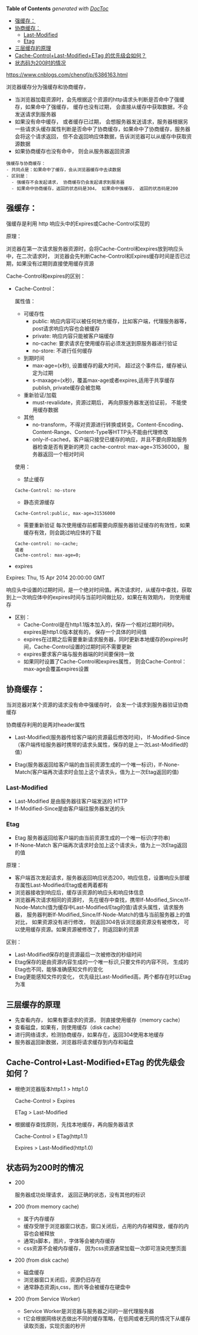 <!-- START doctoc generated TOC please keep comment here to allow auto update -->
<!-- DON'T EDIT THIS SECTION, INSTEAD RE-RUN doctoc TO UPDATE -->
**Table of Contents**  *generated with [DocToc](https://github.com/thlorenz/doctoc)*

- [强缓存：](#%E5%BC%BA%E7%BC%93%E5%AD%98)
- [协商缓存：](#%E5%8D%8F%E5%95%86%E7%BC%93%E5%AD%98)
  - [Last-Modified](#last-modified)
  - [Etag](#etag)
- [三层缓存的原理](#%E4%B8%89%E5%B1%82%E7%BC%93%E5%AD%98%E7%9A%84%E5%8E%9F%E7%90%86)
- [Cache-Control+Last-Modified+ETag 的优先级会如何？](#cache-controllast-modifiedetag-%E7%9A%84%E4%BC%98%E5%85%88%E7%BA%A7%E4%BC%9A%E5%A6%82%E4%BD%95)
- [状态码为200时的情况](#%E7%8A%B6%E6%80%81%E7%A0%81%E4%B8%BA200%E6%97%B6%E7%9A%84%E6%83%85%E5%86%B5)

<!-- END doctoc generated TOC please keep comment here to allow auto update -->

https://www.cnblogs.com/chenqf/p/6386163.html

浏览器缓存分为强缓存和协商缓存，
- 当浏览器加载资源时，会先根据这个资源的http请求头判断是否命中了强缓存，如果命中了强缓存， 缓存也没有过期， 会直接从缓存中获取数据，不会发送请求到服务器
- 如果没有命中缓存， 或者缓存已过期， 会想服务器发送请求，服务器根据另一些请求头缓存属性判断是否命中了协商缓存，如果命中了协商缓存，服务器会将这个请求返回， 但不会返回响应体数据，告诉浏览器可以从缓存中获取资源数据
- 如果协商缓存也没有命中， 则会从服务器返回资源
  
```
强缓存与协商缓存：
- 共同点是：如果命中了缓存，会从浏览器缓存中去读数据
- 区别是：
  - 强缓存不会发起请求， 协商缓存仍会发起请求到服务器
  - 如果命中协商缓存，返回的状态码是304， 如果命中强缓存， 返回的状态码是200
```

## 强缓存：

强缓存是利用 http 响应头中的Expires或Cache-Control实现的

原理：

浏览器在第一次请求服务器资源时，会将Cache-Control和expires放到响应头中，在二次请求时， 浏览器会先判断Cache-Control和Expires缓存时间是否已过期，如果没有过期则直接使用缓存资源

Cache-Control和expires的区别：

- Cache-Control：
  
    属性值：
    - 可缓存性
      - public: 响应内容可以被任何地方缓存，比如客户端，代理服务器等，post请求响应内容也会被缓存
      - private: 响应内容只能被客户端缓存
      - no-cache: 要求请求在使用缓存前必须发送到原服务器进行验证
      - no-store: 不进行任何缓存
    - 到期时间
      - max-age=(x秒), 设置缓存的最大时间， 超过这个事件后，缓存被认定为过期
      - s-maxage=(x秒)，覆盖max-age或者expires,适用于共享缓存publish, private缓存会被忽略
    - 重新验证/加载
      - must-revalidate，资源过期后， 再向原服务器发送验证前， 不能使用缓存数据
    - 其他
      - no-transform，不得对资源进行转换或转变。Content-Encoding、Content-Range、Content-Type等HTTP头不能由代理修改
      - only-if-cached，客户端只接受已缓存的响应，并且不要向原始服务器检查是否有更新的拷贝
    cache-control: max-age=31536000， 服务器返回一个相对时间

    使用：
    - 禁止缓存
    ```
    Cache-Control: no-store
    ```
    - 静态资源缓存
    ```
    Cache-Control:public, max-age=31536000
    ```
    - 需要重新验证
    每次使用缓存前都需要向原服务器验证缓存的有效性，如果缓存有效，则会跳过响应体的下载
    ```
    Cache-control: no-cache;
    或者
    Cache-control: max-age=0;
    ```

- expires

Expires: Thu, 15 Apr 2014 20:00:00 GMT

响应头中设置的过期时间，是一个绝对时间值。再次请求时，从缓存中查找，获取到上一次响应体中的expires时间与当前时间做比较，如果在有效期内， 则使用缓存

- 区别：
  - Cache-Control是在http1.1版本加入的，保存一个相对过期时间秒。expires是http1.0版本就有的， 保存一个具体的时间值
  - expires在过期之后需要重新请求服务器，同时更新本地缓存的expires时间，Cache-Control设置的过期时间不需要更新
  - expires要求客户端与服务器端的时间要保持一致
  - 如果同时设置了Cache-Control和expires属性， 则会Cache-Control：max-age会覆盖expires设置
  
## 协商缓存：
当浏览器对某个资源的请求没有命中强缓存时， 会发一个请求到服务器验证协商缓存

协商缓存利用的是两对header属性
- Last-Modified(服务器传给客户端的资源最后修改时间)， If-Modified-Since（客户端传给服务器时携带的请求头属性，保存的是上一次Last-Modified的值）

- Etag(服务器返回给客户端的由当前资源生成的一个唯一标识)，If-None-Match(客户端再次请求时会加上这个请求头，值为上一次Etag返回的值)

### Last-Modified

- Last-Modified 是由服务器往客户端发送的 HTTP
- If-Modified-Since是由客户端往服务器发送的头

### Etag

- Etag 服务器返回给客户端的由当前资源生成的一个唯一标识(字符串)
- If-None-Match 客户端再次请求时会加上这个请求头，值为上一次Etag返回的值

原理：
- 客户端首次发起请求，服务器返回响应状态200，响应信息，设置响应头部缓存属性Last-Modified/Etag或者两着都有
- 浏览器接收到响应后，缓存该资源的响应头和响应体信息
- 浏览器再次请求相同的资源时， 先在缓存中查找，携带If-Modified_Since/If-Node-Match(值为缓存中Last-Modified/Etag的值)请求头属性，请求服务器， 服务器判断If-Modified_Since/If-Node-Match的值与当前服务器上的值对比， 如果资源没有进行修改， 则返回304告诉浏览器资源没有被修改， 可以使用缓存资源。如果资源被修改了，则返回新的资源

区别：
- Last-Modified保存的是资源最后一次被修改的秒级时间
- Etag保存的是由资源内容生成的一个唯一标识,只要文件的内容不同， 生成的Etag也不同，能够准确感知文件的变化
- Etag更能感知文件的变化， 优先级比Last-Modified高，两个都存在时以Etag为准

## 三层缓存的原理
- 先查看内存， 如果有要请求的资源， 则直接使用缓存（memory cache）
- 查看磁盘，如果有，则使用缓存（disk cache）
- 进行网络请求，检测协商缓存，如果存在，返回304使用本地缓存
- 服务器返回新数据，浏览器将请求缓存到内存和磁盘
  
## Cache-Control+Last-Modified+ETag 的优先级会如何？
- 根绝浏览器版本http1.1 > http1.0
  
    Cache-Control > Expires
    
    ETag > Last-Modified
  
- 根据缓存查找原则，先找本地缓存，再向服务器请求

    Cache-Control > ETag(http1.1)

    Expires > Last-Modified(http1.0)


## 状态码为200时的情况
- 200 
  
    服务器成功处理请求， 返回正确的状态，没有其他的标识

- 200  (from memory cache)
  
    - 属于内存缓存
    - 缓存受限于浏览器窗口状态，窗口关闭后，占用的内存被释放，缓存的内容也会被释放
    - 通常js脚本，图片，字体等会被内存缓存
    - css资源不会被内存缓存， 因为css资源通常加载一次即可渲染完整页面

- 200 (from disk cache)

    - 磁盘缓存
    - 浏览器窗口关闭后，资源仍旧存在
    - 通常静态资源js,css，图片等会被缓存在硬盘中

- 200 (from Service Worker)

    - Service Worker是浏览器与服务器之间的一层代理服务器
    - t它会根据网络状态做出不同的缓存策略，在低网或者无网的情况下从缓存读取页面，实现页面的秒开



